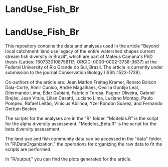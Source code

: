 # LandUse_Fish_Br
# LandUse_Fish_Br
This repository contains the data and analyses used in the article "Beyond local catchment: land use legacy of the entire watershed shapes current stream fish diversity in Brazil", which are part of Mateus Camana's PhD thesis (Lattes: 1807330108758117; ORCID: 0000-0002-3738-3637) at the Federal University of Rio Grande do Sul, Brazil. The article is currently under submission to the journal Conservation Biology (ISSN:1523-1739).

Co-authors of the article are: Jean Marlon Freitag Kramer, Renato Bolson Dala-Corte, Almir Cunico, André Magalhães, Cecília Gontijo Leal, Dilermando Lima, Éder Gubiani, Fabrício Teresa, Fagner Oliveira, Gabriel Brejão, Jean Vitule, Lilian Casatti, Luciano Lima, Luciano Montag, Paulo Pompeu, Rafael Leitão, Vinícius Abilhoa, Yzel Rondon Suarez, and Fernando Gertum Becker.

The scripts for the analyses are in the "R" folder. "Modelos.R" is the script for the alpha diversity assessment. "Modelos_Beta.R" is the script for the beta diversity assessment.

The land use and fish community data can be accessed in the "data" folder. In "R\DataOrganization," the operations for organizing the raw data to fit the scripts are performed.

In "R/output," you can find the plots generated for the article.
